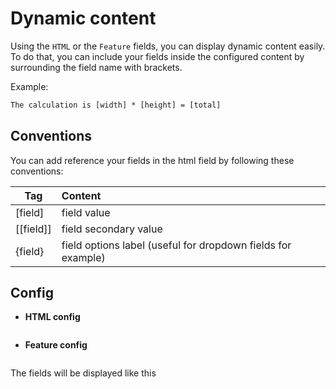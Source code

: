 # Dynamic content

Using the `HTML` or the `Feature` fields, you can display dynamic content easily.  
To do that, you can include your fields inside the configured content by surrounding the field name with brackets.  

Example:

````html
The calculation is [width] * [height] = [total]
````

## Conventions

You can add reference your fields in the html field by following these conventions:

| Tag       | Content                                                      |
|-----------|:-------------------------------------------------------------|
| [field]   | field value                                                  |
| [[field]] | field secondary value                                        |
| {field}   | field options label (useful for dropdown fields for example) |

## Config

- **HTML config**

<img srcset="/dynamicproduct/images/html-config.jpg 2x" class="border">

- **Feature config**

<img srcset="/dynamicproduct/images/feature-config.jpg 2x" class="border">

The fields will be displayed like this

<img srcset="/dynamicproduct/images/dynamic-content.jpg 2x" class="padding border">
